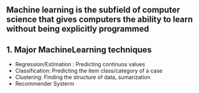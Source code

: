 ## Machine learning is the subfield of computer science that gives computers the ability to learn without being explicitly programmed

## 1. Major MachineLearning techniques
- Regression/Estimation : Predicting continuos values
- Classification: Predicting the item class/category of a case
- Clustering: Finding the structure of data, sumarization
- Recommender Systerm
